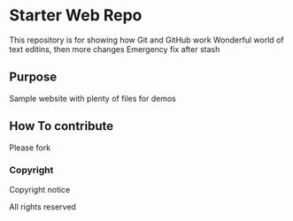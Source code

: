 # Starter Web Repo

This repository is for showing how Git and GitHub work
Wonderful world of text editins, then more changes
Emergency fix after stash

## Purpose

Sample website with plenty of files for demos

## How To contribute
Please fork

### Copyright

Copyright notice

All rights reserved